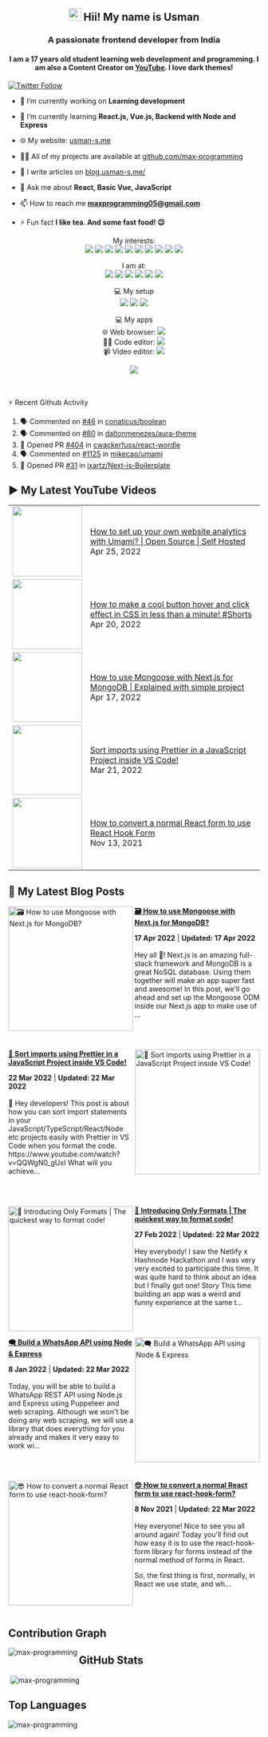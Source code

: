 <h2 align="center"><img src="https://media.giphy.com/media/hvRJCLFzcasrR4ia7z/giphy.gif" width="25px"> Hii! My name is Usman</h2>
<h3 align="center">A passionate frontend developer from India</h3>
<h4 align="center">
  I am a 17 years old student learning web development and programming. I am also a Content Creator on <a href="https://youtube.com/MaxProgramming">YouTube</a>. I love dark themes!
</h4>

[![Twitter Follow](https://img.shields.io/twitter/follow/MaxProgramming1?color=1DA1F2&logo=Twitter&style=for-the-badge)](https://twitter.com/MaxProgramming1)

- 🔭 I’m currently working on **Learning development**

- 🌱 I’m currently learning **React.js, Vue.js, Backend with Node and Express**

- 🌐 My website: [usman-s.me](https://usman-s.me)

- 👨‍💻 All of my projects are available at [github.com/max-programming](https://github.com/max-programming)

- 📝 I write articles on [blog.usman-s.me/](https://blog.usman-s.me/)

- 💬 Ask me about **React, Basic Vue, JavaScript**

- 📫 How to reach me **maxprogramming05@gmail.com**

- ⚡ Fun fact **I like tea. And some fast food! 😉**

<!--START_SECTION:waka-->
<!--END_SECTION:waka-->

<!--<p align="center">
<a href="https://twitter.com/maxprogramming1" target="blank"><img align="center" src="https://cdn.jsdelivr.net/npm/simple-icons@3.0.1/icons/twitter.svg" alt="maxprogramming1" height="30" width="30" /></a>
<a href="https://stackoverflow.com/users/11727541" target="blank"><img align="center" src="https://cdn.jsdelivr.net/npm/simple-icons@3.0.1/icons/stackoverflow.svg" alt="11727541" height="30" width="30" /></a>
<a href="https://codesandbox.com/max-programming" target="blank"><img align="center" src="https://cdn.jsdelivr.net/npm/simple-icons@3.0.1/icons/codesandbox.svg" alt="max-programming" height="30" width="30" /></a>
<a href="https://fb.com/usman.sabuwala.7" target="blank"><img align="center" src="https://cdn.jsdelivr.net/npm/simple-icons@3.0.1/icons/facebook.svg" alt="usman sabuwala" height="30" width="30" /></a>
<a href="https://instagram.com/usmansabuwala7" target="blank"><img align="center" src="https://cdn.jsdelivr.net/npm/simple-icons@3.0.1/icons/instagram.svg" alt="usmansabuwala7" height="30" width="30" /></a>
<a href="https://www.youtube.com/c/max programming" target="blank"><img align="center" src="https://cdn.jsdelivr.net/npm/simple-icons@3.0.1/icons/youtube.svg" alt="max programming" height="30" width="30" /></a>
</p>-->
<!-- <p align="left"><img src="https://devicons.github.io/devicon/devicon.git/icons/bootstrap/bootstrap-plain.svg" alt="bootstrap" width="40" height="40"/> <img src="https://devicons.github.io/devicon/devicon.git/icons/css3/css3-original-wordmark.svg" alt="css3" width="40" height="40"/> <img src="https://devicons.github.io/devicon/devicon.git/icons/electron/electron-original.svg" alt="electron" width="40" height="40"/> <img src="https://devicons.github.io/devicon/devicon.git/icons/html5/html5-original-wordmark.svg" alt="html5" width="40" height="40"/> <img src="https://devicons.github.io/devicon/devicon.git/icons/javascript/javascript-original.svg" alt="javascript" width="40" height="40"/> <img src="https://devicons.github.io/devicon/devicon.git/icons/linux/linux-original.svg" alt="linux" width="40" height="40"/> <img src="https://devicons.github.io/devicon/devicon.git/icons/python/python-original.svg" alt="python" width="40" height="40"/> <img src="https://devicons.github.io/devicon/devicon.git/icons/react/react-original-wordmark.svg" alt="react" width="40" height="40"/> <img src="https://devicons.github.io/devicon/devicon.git/icons/vuejs/vuejs-original-wordmark.svg" alt="vuejs" width="40" height="40"/></p> -->
<p align="center">
  My interests: <br>
  <img src="https://img.shields.io/badge/html5%20-%23E34F26.svg?&style=for-the-badge&logo=html5&logoColor=white">
  <img src="https://img.shields.io/badge/css3%20-%231572B6.svg?&style=for-the-badge&logo=css3&logoColor=white">
  <img src="https://img.shields.io/badge/javascript%20-%23323330.svg?&style=for-the-badge&logo=javascript&logoColor=%23F7DF1E">
  <img src="https://img.shields.io/badge/python%20-%2314354C.svg?&style=for-the-badge&logo=python&logoColor=white">
  <img src="https://img.shields.io/badge/node.js%20-%2343853D.svg?&style=for-the-badge&logo=node.js&logoColor=white">
  <img src="https://img.shields.io/badge/express.js%20-%23404d59.svg?&style=for-the-badge">
  <img src="https://img.shields.io/badge/react%20-%2320232a.svg?&style=for-the-badge&logo=react&logoColor=%2361DAFB">
  <img src="https://img.shields.io/badge/material%20ui%20-%230081CB.svg?&style=for-the-badge&logo=material-ui&logoColor=white">
  <img src="https://img.shields.io/badge/vuejs%20-%2335495e.svg?&style=for-the-badge&logo=vue.js&logoColor=%234FC08D">
  <img src="https://img.shields.io/badge/electron%20-%2320232e.svg?&style=for-the-badge&logo=electron&logoColor=%47848F">
</p>

<p align="center">
  I am at: <br>
  <a href="https://youtube.com/MaxProgramming"><img src="https://img.shields.io/badge/youtube-%23FF0000.svg?&style=for-the-badge&logo=youtube&logoColor=white"></a>
  <a href="https://www.facebook.com/usman.sabuwala.7"><img src="https://img.shields.io/badge/facebook-%231877F2.svg?&style=for-the-badge&logo=facebook&logoColor=white"></a>
  <a href="https://www.instagram.com/usmansabuwala7/"><img src="https://img.shields.io/badge/instagram-%23E4405F.svg?&style=for-the-badge&logo=instagram&logoColor=white"></a>
  <a href="https://twitter.com/MaxProgramming1"><img src="https://img.shields.io/badge/twitter-%231DA1F2.svg?&style=for-the-badge&logo=twitter&logoColor=white"></a>
  <a href="https://blog.usman-s.me/"><img src="https://img.shields.io/badge/Hashnode-%232962FF.svg?&style=for-the-badge&logo=hashnode&logoColor=white"></a>
  <a href="https://dev.to/maxprogramming"><img src="https://img.shields.io/badge/DEV.TO-%230A0A0A.svg?&style=for-the-badge&logo=dev.to&logoColor=white"></a>
</p>
<p align="center">
 💻 My setup <br>
  <img src="https://img.shields.io/badge/windows-0078D6?logo=windows&logoColor=white&style=for-the-badge">
  <img src="https://img.shields.io/badge/intel-core%20i3%203rd-%230071C5.svg?&style=for-the-badge&logo=intel&logoColor=white">
  <img src="https://img.shields.io/badge/RAM-8GB-%230071C5.svg?&style=for-the-badge&logoColor=white" />
</p>
<p align="center">
 💻 My apps <br>
  🌐 Web browser: <a htef="https://microsoftedge.com"><img src="https://img.shields.io/badge/microsoft edge-0078D6?logo=microsoft-edge&logoColor=white&style=for-the-badge&color=31BAE4"></a>
  <br>
  👨‍💻 Code editor: <a href="https://code.visualstudio.com"><img src="https://img.shields.io/badge/VS Code-0078D6?logo=visual-studio-code&logoColor=white&style=for-the-badge&color=0086D1"></a>
  <br>
  📹 Video editor: <a href="http://shotcut.org/"><img src="https://img.shields.io/badge/shotcut-0078D6?logoColor=white&style=for-the-badge&color=115C77"></a>
</p>
<p align="center"> 
  <img src="https://profile-counter.glitch.me/max-programming/count.svg" />
</p>
<br />
<br />

  <summary>⚡ Recent Github Activity</summary>

<!--START_SECTION:activity-->
1. 🗣 Commented on [#46](https://github.com/conaticus/boolean/issues/46) in [conaticus/boolean](https://github.com/conaticus/boolean)
2. 🗣 Commented on [#80](https://github.com/daltonmenezes/aura-theme/issues/80) in [daltonmenezes/aura-theme](https://github.com/daltonmenezes/aura-theme)
3. 💪 Opened PR [#404](https://github.com/cwackerfuss/react-wordle/pull/404) in [cwackerfuss/react-wordle](https://github.com/cwackerfuss/react-wordle)
4. 🗣 Commented on [#1125](https://github.com/mikecao/umami/issues/1125) in [mikecao/umami](https://github.com/mikecao/umami)
5. 💪 Opened PR [#31](https://github.com/ixartz/Next-js-Boilerplate/pull/31) in [ixartz/Next-js-Boilerplate](https://github.com/ixartz/Next-js-Boilerplate)
<!--END_SECTION:activity-->

## ▶ My Latest YouTube Videos
<table>
  <tbody>
<!-- YOUTUBE:START --><tr><td><a href="https://www.youtube.com/watch?v=_cettsM08XE"><img width="140px" src="https://i.ytimg.com/vi/_cettsM08XE/mqdefault.jpg"></a></td>
<td><a href="https://www.youtube.com/watch?v=_cettsM08XE">How to set up your own website analytics with Umami? | Open Source | Self Hosted</a><br/>Apr 25, 2022</td></tr>
<tr><td><a href="https://www.youtube.com/watch?v=dl40SEySJ1s"><img width="140px" src="https://i.ytimg.com/vi/dl40SEySJ1s/mqdefault.jpg"></a></td>
<td><a href="https://www.youtube.com/watch?v=dl40SEySJ1s">How to make a cool button hover and click effect in CSS in less than a minute! #Shorts</a><br/>Apr 20, 2022</td></tr>
<tr><td><a href="https://www.youtube.com/watch?v=cM0pA50R20M"><img width="140px" src="https://i.ytimg.com/vi/cM0pA50R20M/mqdefault.jpg"></a></td>
<td><a href="https://www.youtube.com/watch?v=cM0pA50R20M">How to use Mongoose with Next.js for MongoDB | Explained with simple project</a><br/>Apr 17, 2022</td></tr>
<tr><td><a href="https://www.youtube.com/watch?v=QQWgN0_gUxI"><img width="140px" src="https://i.ytimg.com/vi/QQWgN0_gUxI/mqdefault.jpg"></a></td>
<td><a href="https://www.youtube.com/watch?v=QQWgN0_gUxI">Sort imports using Prettier in a JavaScript Project inside VS Code!</a><br/>Mar 21, 2022</td></tr>
<tr><td><a href="https://www.youtube.com/watch?v=JjhnwFBdgNc"><img width="140px" src="https://i.ytimg.com/vi/JjhnwFBdgNc/mqdefault.jpg"></a></td>
<td><a href="https://www.youtube.com/watch?v=JjhnwFBdgNc">How to convert a normal React form to use React Hook Form</a><br/>Nov 13, 2021</td></tr>
<!-- YOUTUBE:END -->
  </tbody>
 <table>
   
## 👀 My Latest Blog Posts 
   
<!-- HASHNODE_BLOG:START -->
<p align="left">
<a href="https://blog.usman-s.me/how-to-use-mongoose-with-nextjs-for-mongodb" title="🗃️ How to use Mongoose with Next.js for MongoDB?"><img src="https://cdn.hashnode.com/res/hashnode/image/upload/v1650185052230/2wzY_Fd6f.png" alt="🗃️ How to use Mongoose with Next.js for MongoDB?" width="250px" align="left" /></a>
<a href="https://blog.usman-s.me/how-to-use-mongoose-with-nextjs-for-mongodb" title="🗃️ How to use Mongoose with Next.js for MongoDB?"><strong>🗃️ How to use Mongoose with Next.js for MongoDB?</strong></a>
<div><strong>17 Apr 2022</strong> | <strong>Updated: 17 Apr 2022</strong></div>
<br/> Hey all 👋!
Next.js is an amazing full-stack framework and MongoDB is a great NoSQL database. Using them together will make an app super fast and awesome! In this post, we'll go ahead and set up the Mongoose ODM inside our Next.js app to make use of ... </p> <br/> <br/>
<p align="left">
<a href="https://blog.usman-s.me/sort-imports-using-prettier-in-a-javascript-project-inside-vs-code" title="🎨 Sort imports using Prettier in a JavaScript Project inside VS Code!"><img src="https://cdn.hashnode.com/res/hashnode/image/upload/v1647939834412/-rOHcxwbV.png" alt="🎨 Sort imports using Prettier in a JavaScript Project inside VS Code!" width="250px" align="right" /></a>
<a href="https://blog.usman-s.me/sort-imports-using-prettier-in-a-javascript-project-inside-vs-code" title="🎨 Sort imports using Prettier in a JavaScript Project inside VS Code!"><strong>🎨 Sort imports using Prettier in a JavaScript Project inside VS Code!</strong></a>
<div><strong>22 Mar 2022</strong> | <strong>Updated: 22 Mar 2022</strong></div>
<br/> 👋 Hey developers! This post is about how you can sort import statements in your JavaScript/TypeScript/React/Node etc projects easily with Prettier in VS Code when you format the code.
https://www.youtube.com/watch?v=QQWgN0_gUxI
What will you achieve... </p> <br/> <br/>
<p align="left">
<a href="https://blog.usman-s.me/onlyformats" title="🎉 Introducing Only Formats | The quickest way to format code!"><img src="https://cdn.hashnode.com/res/hashnode/image/upload/v1645965586101/f9tZgtt-T.png" alt="🎉 Introducing Only Formats | The quickest way to format code!" width="250px" align="left" /></a>
<a href="https://blog.usman-s.me/onlyformats" title="🎉 Introducing Only Formats | The quickest way to format code!"><strong>🎉 Introducing Only Formats | The quickest way to format code!</strong></a>
<div><strong>27 Feb 2022</strong> | <strong>Updated: 22 Mar 2022</strong></div>
<br/> Hey everybody!
I saw the Netlify x Hashnode Hackathon and I was very very excited to participate this time. It was quite hard to think about an idea but I finally got one!
Story
This time building an app was a weird and funny experience at the same t... </p> <br/> <br/>
<p align="left">
<a href="https://blog.usman-s.me/whatsapp-api-node-express" title="🗨️ Build a WhatsApp API using Node & Express"><img src="https://cdn.hashnode.com/res/hashnode/image/upload/v1641644668347/EXSQ8lHur.png" alt="🗨️ Build a WhatsApp API using Node & Express" width="250px" align="right" /></a>
<a href="https://blog.usman-s.me/whatsapp-api-node-express" title="🗨️ Build a WhatsApp API using Node & Express"><strong>🗨️ Build a WhatsApp API using Node & Express</strong></a>
<div><strong>8 Jan 2022</strong> | <strong>Updated: 22 Mar 2022</strong></div>
<br/> Today, you will be able to build a WhatsApp REST API using Node.js and Express using Puppeteer and web scraping.
Although we won't be doing any web scraping, we will use a library that does everything for you already and makes it very easy to work wi... </p> <br/> <br/>
<p align="left">
<a href="https://blog.usman-s.me/how-to-convert-a-normal-react-form-to-use-react-hook-form" title="😎 How to convert a normal React form to use react-hook-form?"><img src="https://cdn.hashnode.com/res/hashnode/image/upload/v1636361670727/LQQwoWgyC.png" alt="😎 How to convert a normal React form to use react-hook-form?" width="250px" align="left" /></a>
<a href="https://blog.usman-s.me/how-to-convert-a-normal-react-form-to-use-react-hook-form" title="😎 How to convert a normal React form to use react-hook-form?"><strong>😎 How to convert a normal React form to use react-hook-form?</strong></a>
<div><strong>8 Nov 2021</strong> | <strong>Updated: 22 Mar 2022</strong></div>
<br/> Hey everyone!
Nice to see you all around again! Today you'll find out how easy it is to use the  react-hook-form  library for forms instead of the normal method of forms in React.

So, the first thing is first, normally, in React we use state, and wh... </p> <br/> <br/>
<!-- HASHNODE_BLOG:END -->


## Contribution Graph
<p><img align="left" src="https://activity-graph.herokuapp.com/graph?username=max-programming&theme=github" alt="max-programming" /></p> 

## GitHub Stats
<p>&nbsp;<img align="center" src="https://github-readme-stats.vercel.app/api?username=max-programming&show_icons=true&theme=react&count_private=true" alt="max-programming" /></p>

## Top Languages
<p><img align="left" src="https://github-readme-stats.max-programming.vercel.app/api/top-langs/?username=max-programming&layout=compact&hide=html&theme=react" alt="max-programming" /></p> 
